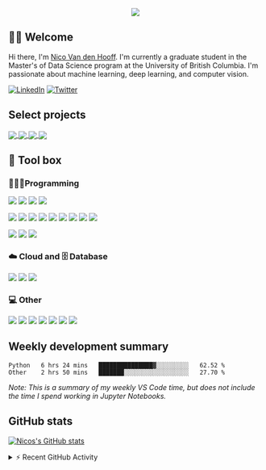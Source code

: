 <!--Colour: #861AF7-->

<!--Typing header
To make your own: https://github.com/DenverCoder1/DenverCoder1/blob/main/README.md
-->
<p align="center">
  <img src="https://readme-typing-svg.herokuapp.com?color=%23861AF7&center=true&vCenter=true&lines=Welcome+to+Nico's+profile." />
</p>

<!--Welcome section-->
## 👋🏽 Welcome 
Hi there, I'm [Nico Van den Hooff](https://www.nicovandenhooff.com/).  I'm currently a graduate student in the Master's of Data Science program at the University of British Columbia.  I'm passionate about machine learning, deep learning, and computer vision.

<p align="left">
    <a href="https://www.linkedin.com/in/nicovandenhooff/"><img alt="LinkedIn" src="https://img.shields.io/badge/LinkedIn-0A66C2?logo=LinkedIn&logoColor=white"></a>
    <a href="https://twitter.com/nicovandenhooff"><img alt="Twitter" src="https://img.shields.io/badge/Twitter-1DA1F2?logo=Twitter&logoColor=white"></a>
</p>

<!--Projects section-->

## Select projects

<a href="https://github.com/nicovandenhooff/indoor-scene-detector">
  <img align="center" src="https://github-readme-stats.vercel.app/api/pin/?username=nicovandenhooff&repo=indoor-scene-detector&theme=midnight-purple" />
</a>
<a href="https://github.com/nicovandenhooff/reddit-data-collector">
  <img align="center" src="https://github-readme-stats.vercel.app/api/pin/?username=nicovandenhooff&repo=reddit-data-collector&theme=midnight-purple" />
</a>
<a href="https://github.com/nicovandenhooff/top-repo-analysis">
  <img align="center" src="https://github-readme-stats.vercel.app/api/pin/?username=nicovandenhooff&repo=top-repo-analysis&theme=midnight-purple" />
</a>
<a href="https://github.com/nicovandenhooff/wids-datathon-2022">
  <img align="center" src="https://github-readme-stats.vercel.app/api/pin/?username=nicovandenhooff&repo=wids-datathon-2022&theme=midnight-purple" />
</a>

<!--Tool box section-->
## 🧰 Tool box

### 👨🏽‍💻Programming

![](https://img.shields.io/badge/code-Python-861AF7?logo=python&logoColor=white)
![](https://custom-icon-badges.herokuapp.com/badge/code-SQL-861AF7?logo=database&logoColor=white)
![](https://img.shields.io/badge/code-R-861AF7?logo=R&logoColor=white)
![](https://img.shields.io/badge/code-Java-861AF7?logo=java&logoColor=white)

![](https://img.shields.io/badge/library-PyTorch-861AF7?logo=pytorch&logoColor=white)
![](https://img.shields.io/badge/library-scikit%20learn-861AF7?logo=scikit-learn&logoColor=white)
![](https://img.shields.io/badge/library-NumPy-861AF7?logo=numpy&logoColor=white)
![](https://img.shields.io/badge/library-pandas-861AF7?logo=pandas&logoColor=white)
![](https://img.shields.io/badge/library-SciPy-861AF7?logo=SciPy&logoColor=white)
![](https://img.shields.io/badge/library-statsmodels-861AF7)
![](https://img.shields.io/badge/library-Flask-861AF7?logo=flask&logoColor=white)
![](https://img.shields.io/badge/library-dash-861AF7?logo=plotly&logoColor=white)
![](https://img.shields.io/badge/library-pytest-861AF7?logo=pytest&logoColor=white)

![](https://custom-icon-badges.herokuapp.com/badge/data%20viz-matplotlib-861AF7?logo=matplotlib)
![](https://img.shields.io/badge/data%20viz-seaborn-861AF7)
![](https://img.shields.io/badge/data%20viz-Altair-861AF7)

### ☁️ Cloud and 🗄️ Database

![](https://img.shields.io/badge/cloud-aws-861AF7?logo=Amazon%20AWS&logoColor=white)
![](https://img.shields.io/badge/database-PostgreSQL-861AF7?logo=PostgreSQL&logoColor=white)
![](https://img.shields.io/badge/NoSQL-MongoDB-861AF7?logo=MongoDB&logoColor=white)

### 💻 Other

![](https://img.shields.io/badge/containers-Docker-861AF7?logo=docker&logoColor=white)
![](https://img.shields.io/badge/vc-git-861AF7?logo=git&logoColor=white)
![](https://img.shields.io/badge/vc-GitHub-861AF7?logo=github&logoColor=white)
![](https://img.shields.io/badge/BI-PowerBI-861AF7?logo=powerbi&logoColor=white)
![](https://img.shields.io/badge/spreadsheets-Microsoft%20Excel-861AF7?logo=Microsoft%20Excel&logoColor=white)
![](https://img.shields.io/badge/code-Markdown-861AF7?logo=markdown&logoColor=white)
![](https://img.shields.io/badge/code-Latex-861AF7?logo=latex&logoColor=white)

## Weekly development summary
<!--START_SECTION:waka-->

```text
Python   6 hrs 24 mins   ███████████████▓░░░░░░░░░   62.52 %
Other    2 hrs 50 mins   ███████░░░░░░░░░░░░░░░░░░   27.70 %
```

<!--END_SECTION:waka-->

*Note: This is a summary of my weekly VS Code time, but does not include the time I spend working in Jupyter Notebooks.*

## GitHub stats

[![Nicos's GitHub stats](https://github-readme-stats.vercel.app/api?username=nicovandenhooff&title_color=FFFFFF&bg_color=000000&&text_color=861AF7&show_icons=true&icon_color=FFFFFF&count_private=true&include_all_commits=true)](https://github.com/anuraghazra/github-readme-stats)

<!-- [![Nico Van den Hooff's Github Activity Graph](https://activity-graph.herokuapp.com/graph?username=nicovandenhooff&bg_color=000000&color=FFFFFF&line=861AF7&point=861AF7)](https://github.com/ashutosh00710/github-readme-activity-graph) -->

<!-- https://github.com/jamesgeorge007/github-activity-readme -->
<details>
  <summary>⚡ Recent GitHub Activity</summary>
  <br/>
  
<!--START_SECTION:activity-->
1. ❗️ Closed issue [#129](https://github.com/rusty1s/pytorch_cluster/issues/129) in [rusty1s/pytorch_cluster](https://github.com/rusty1s/pytorch_cluster)
2. 🗣 Commented on [#129](https://github.com/rusty1s/pytorch_cluster/issues/129) in [rusty1s/pytorch_cluster](https://github.com/rusty1s/pytorch_cluster)
3. 🗣 Commented on [#129](https://github.com/rusty1s/pytorch_cluster/issues/129) in [rusty1s/pytorch_cluster](https://github.com/rusty1s/pytorch_cluster)
4. ❗️ Opened issue [#129](https://github.com/rusty1s/pytorch_cluster/issues/129) in [rusty1s/pytorch_cluster](https://github.com/rusty1s/pytorch_cluster)
5. 🎉 Merged PR [#61](https://github.com/nicovandenhooff/indoor-scene-detector/pull/61) in [nicovandenhooff/indoor-scene-detector](https://github.com/nicovandenhooff/indoor-scene-detector)
<!--END_SECTION:activity-->
</details>
